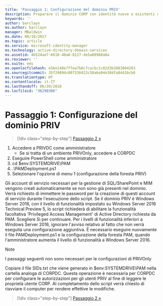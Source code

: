 ```yaml
---
title: 'Passaggio 1: Configurazione del dominio PRIV'
description: Preparare il dominio CORP con identità nuove o esistenti da gestire con Privileged Identity Manager tramite gli script
keywords: ''
author: barclayn
ms.author: barclayn
manager: MBaldwin
ms.date: 08/18/2017
ms.topic: article
ms.service: microsoft-identity-manager
ms.technology: active-directory-domain-services
ms.assetid: 4b524ae7-6610-40a0-8127-de5a08988a8a
ms.reviewer: ''
ms.suite: ems
ms.openlocfilehash: e5be140e7ffea7b0c7cacbc1c82d3b2883804203
ms.sourcegitcommit: 35f2989dc007336422c58a6a94e304fa84d1bcb6
ms.translationtype: HT
ms.contentlocale: it-IT
ms.lasthandoff: 06/20/2018
ms.locfileid: "36290306"
---
```

# <a name="step-1-configuring-the-priv-domain"></a>Passaggio 1: Configurazione del dominio PRIV

> [!div class="step-by-step"]
> [Passaggio 2 »](sp1-step2-configuring-corp-domain.md)

1. Accedere a PRIVDC come amministratore
   * Se si tratta di un ambiente PRIVOnly, accedere a CORPDC
2. Eseguire PowerShell come amministratore
3. cd $env:SYSTEMDRIVE\PAM
4. .\PAMDeployment.ps1
5. Selezionare l'opzione di menu 1 (configurazione della foresta PRIV)


Gli account di servizio necessari per la gestione di SQL/SharePoint e MIM vengono creati automaticamente se non sono già presenti nel dominio. Verrà richiesto di immettere le password per la creazione di questi account di servizio durante l'esecuzione dello script.
Se il dominio PRIV è Windows Server 2016, con il livello di funzionalità impostato su Windows Server 2016 Technical Preview 5, lo script richiederà di abilitare la funzionalità facoltativa 'Privileged Access Management' di Active Directory richiesta da PAM. Scegliere Sì per continuare.
Per i livelli di funzionalità inferiori a Windows Server 2016, ignorare l'avviso relativo al fatto che non verrà eseguita una configurazione aggiuntiva. È necessario eseguire nuovamente il file PAMDeployment.ps1 e la configurazione della foresta PAM, quando l'amministratore aumenta il livello di funzionalità a Windows Server 2016.

>[!NOTE]
>I passaggi seguenti non sono necessari per le configurazioni di PRIVOnly

Copiare il file SIDs.txt che viene generato in $env:SYSTEMDRIVE\PAM nella cartella analoga di CORPDC. Questa operazione è necessaria per CORPDC per configurare le autorizzazioni per gli utenti PRIV al fine di leggere le proprietà utente CORP.
Al completamento dello script verrà chiesto di riavviare il computer per rendere effettive le modifiche.

> [!div class="step-by-step"]
> [Passaggio 2 »](sp1-step2-configuring-corp-domain.md)
